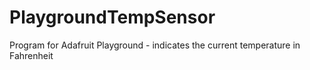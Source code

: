# PlaygroundTempSensor
Program for Adafruit Playground - indicates the current temperature in Fahrenheit  
